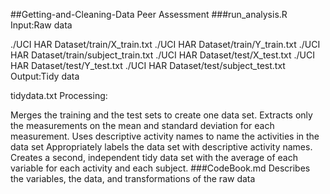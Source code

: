 ##Getting-and-Cleaning-Data Peer Assessment ###run_analysis.R Input:Raw data

./UCI HAR Dataset/train/X_train.txt
./UCI HAR Dataset/train/Y_train.txt
./UCI HAR Dataset/train/subject_train.txt
./UCI HAR Dataset/test/X_test.txt
./UCI HAR Dataset/test/Y_test.txt
./UCI HAR Dataset/test/subject_test.txt
Output:Tidy data

tidydata.txt
Processing:

Merges the training and the test sets to create one data set.
Extracts only the measurements on the mean and standard deviation for each measurement.
Uses descriptive activity names to name the activities in the data set
Appropriately labels the data set with descriptive activity names.
Creates a second, independent tidy data set with the average of each variable for each activity and each subject.
###CodeBook.md Describes the variables, the data, and transformations of the raw data
